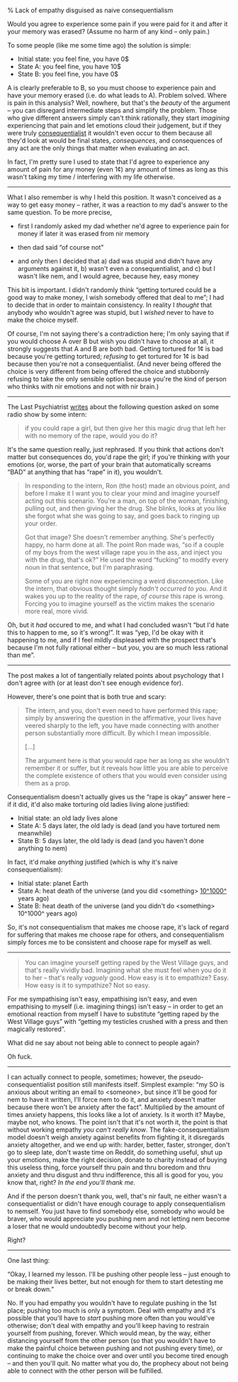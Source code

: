 % Lack of empathy disguised as naive consequentialism

Would you agree to experience some pain if you were paid for it and after it your memory was erased? (Assume no harm of any kind – only pain.)

To some people (like me some time ago) the solution is simple:

  * Initial state: you feel fine, you have 0$
  * State A: you feel fine, you have 10$
  * State B: you feel fine, you have 0$

A is clearly preferable to B, so you must choose to experience pain and have your memory erased (i.e. do what leads to A). Problem solved. Where is pain in this analysis? Well, nowhere, but that's the *beauty* of the argument – you can disregard intermediate steps and simplify the problem. Those who give different answers simply can't think rationally, they start *imagining* experiencing that pain and let emotions cloud their judgement, but if they were truly [consequentialist](http://raikoth.net/consequentialism.html) it wouldn't even occur to them because all they'd look at would be final states, *consequences*, and consequences of any act are the only things that matter when evaluating an act.

In fact, I'm pretty sure I used to state that I'd agree to experience any amount of pain for any money (even 1¢) any amount of times as long as this wasn't taking my time / interfering with my life otherwise.

-----------------------------------------------------------------------------

What I also remember is why I held this position. It wasn't conceived as a way to get easy money – rather, it was a reaction to my dad's answer to the same question. To be more precise,

  * first I randomly asked my dad whether ne'd agree to experience pain for money if later it was erased from nir memory

  * then dad said “of course not”

  * and only then I decided that a) dad was stupid and didn't have any arguments against it, b) wasn't even a consequentialist, and c) but I wasn't like nem, and I would agree, because hey, easy money

This bit is important. I didn't randomly think “getting tortured could be a good way to make money, I wish somebody offered that deal to me”; I had to decide that in order to maintain consistency. In reality I *thought* that anybody who wouldn't agree was stupid, but I *wished* never to have to make the choice myself.

Of course, I'm not saying there's a contradiction here; I'm only saying that if you would choose A over B but wish you didn't have to choose at all, it strongly suggests that A and B are both bad. Getting tortured for 1¢ is bad because you're getting tortured; *refusing* to get tortured for 1¢ is bad because then you're not a consequentialist. (And never being offered the choice is very different from being offered the choice and stubbornly refusing to take the only sensible option because you're the kind of person who thinks with nir emotions and not with nir brain.)

-----------------------------------------------------------------------------

The Last Psychiatrist [writes](http://thelastpsychiatrist.com/2011/03/when_is_it_okay_to_rape_a_woma.html) about the following question asked on some radio show by some intern:

> if you could rape a girl, but then give her this magic drug that left her with no memory of the rape, would you do it?

It's the same question really, just rephrased. If you think that actions don't matter but consequences do, you'd rape the girl; if you're thinking with your emotions (or, worse, the part of your brain that automatically screams “BAD” at anything that has “rape” in it), you wouldn't.

> In responding to the intern, Ron (the host) made an obvious point, and before I make it I want you to clear your mind and imagine yourself acting out this scenario. You're a man, on top of the woman, finishing, pulling out, and then giving her the drug. She blinks, looks at you like she forgot what she was going to say, and goes back to ringing up your order.
>
> Got that image? She doesn't remember anything. She's perfectly happy, no harm done at all. The point Ron made was, “so if a couple of my boys from the west village rape you in the ass, and inject you with the drug, that's ok?” He used the word “fucking” to modify every noun in that sentence, but I'm paraphrasing.
>
> Some of you are right now experiencing a weird disconnection. Like the intern, that obvious thought simply *hadn't occurred to you*. And it wakes you up to the reality of the rape, *of course* this rape is wrong. Forcing you to imagine yourself as the victim makes the scenario more real, more vivid.

Oh, but it *had* occured to me, and what I had concluded wasn't “but I'd hate this to happen to me, so it's wrong!”. It was “yep, I'd be okay with it happening to me, and if I feel mildly displeased with the prospect that's because I'm not fully rational either – but *you*, you are so much less rational than me”.

-----------------------------------------------------------------------------

The post makes a lot of tangentially related points about psychology that I don't agree with (or at least don't see enough evidence for).

However, there's one point that is both true and scary:

> The intern, and you, don't even need to have performed this rape; simply by answering the question in the affirmative, your lives have veered sharply to the left, you have made connecting with another person substantially more difficult. By which I mean impossible.
>
> [...]
>
> The argument here is that you would rape her as long as she wouldn't remember it or suffer, but it reveals how little you are able to perceive the complete existence of others that you would even consider using them as a prop.

Consequentialism doesn't actually gives us the “rape is okay” answer here – if it did, it'd also make torturing old ladies living alone justified:

  * Initial state: an old lady lives alone
  * State A: 5 days later, the old lady is dead (and you have tortured nem meanwhile)
  * State B: 5 days later, the old lady is dead (and you haven't done anything to nem)

In fact, it'd make *anything* justified (which is why it's naive consequentialism):

  * Initial state: planet Earth
  * State A: heat death of the universe (and you did \<something\> [10^1000^][heat death] years ago)
  * State B: heat death of the universe (and you didn't do \<something\> 10^1000^ years ago)

[heat death]: https://en.wikipedia.org/wiki/Graphical_timeline_from_Big_Bang_to_Heat_Death

So, it's not consequentialism that makes me choose rape, it's lack of regard for suffering that makes me choose rape for others, and consequentialism simply forces me to be consistent and choose rape for myself as well.

-----------------------------------------------------------------------------

> You can imagine yourself getting raped by the West Village guys, and that's really vividly bad. Imagining what she must feel when you do it to her – that's really *vaguely* good. How easy is it to empathize? Easy. How easy is it to sympathize? Not so easy.

For me sympathising isn't easy, empathising isn't easy, and even empathising to myself (i.e. imagining things) isn't easy – in order to get an emotional reaction from myself I have to substitute “getting raped by the West Village guys” with “getting my testicles crushed with a press and then magically restored”.

What did ne say about not being able to connect to people again?

Oh fuck.

-----------------------------------------------------------------------------

I can actually connect to people, sometimes; however, the pseudo-consequentialist position still manifests itself. Simplest example: “my SO is anxious about writing an email to \<someone\>, but since it'll be good for nem to have it written, I'll force nem to do it, and anxiety doesn't matter because there won't be anxiety after the fact”. Multiplied by the amount of times anxiety happens, this looks like a lot of anxiety. Is it worth it? Maybe, maybe not, who knows. The point isn't that it's not worth it, the point is that without working empathy *you can't really know*. The fake-consequentialism model doesn't weigh anxiety against benefits from fighting it, it disregards anxiety altogether, and we end up with: harder, better, faster, stronger, don't go to sleep late, don't waste time on Reddit, do something useful, shut up your emotions, make the right decision, donate to charity instead of buying this useless thing, force yourself thru pain and thru boredom and thru anxiety and thru disgust and thru indifference, this all is good for you, you know that, right? *In the end you'll thank me.*

And if the person doesn't thank you, well, that's nir fault, ne either wasn't a consequentialist or didn't have enough courage to apply consequentialism to nemself. You just have to find somebody else, somebody who would be braver, who would appreciate you pushing nem and not letting nem become a loser that ne would undoubtedly become without your help.

Right?

-----------------------------------------------------------------------------

One last thing:

“Okay, I learned my lesson. I'll be pushing other people less – just enough to be making their lives better, but not enough for them to start detesting me or break down.”

No. If you had empathy you wouldn't have to regulate pushing in the 1st place; pushing too much is only a symptom. Deal with empathy and it's possible that you'll have to *start* pushing more often than you would've otherwise; don't deal with empathy and you'll keep having to restrain yourself from pushing, forever. Which would mean, by the way, either distancing yourself from the other person (so that you wouldn't have to make the painful choice between pushing and not pushing every time), or continuing to make the choice over and over until you become tired enough – and then you'll quit. No matter what you do, the prophecy about not being able to connect with the other person will be fulfilled.
